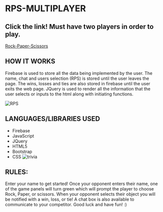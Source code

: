 # RPS-MULTIPLAYER

## Click the link! Must have two players in order to play.
[Rock-Paper-Scissors](https://jmichael96.github.io/RPS-MULTIPLAYER/)

## HOW IT WORKS
  Firebase is used to store all the data being implemented by the user. The name, chat and users selection (RPS) 
  is stored until the user leaves the page. The wins, losses and ties are also stored in firebase until the user exits the web page.
  JQuery is used to render all the information that the user selects or inputs to the html along with initiating functions.
  
![RPS](https://user-images.githubusercontent.com/40511023/55295427-84565a00-53d2-11e9-8c7a-508bdbdde3f2.gif)

## LANGUAGES/LIBRARIES USED 
- Firebase
- JavaScript 
- JQuery
- HTML5 
- Bootstrap 
- CSS 
![trivia](https://user-images.githubusercontent.com/40511023/48927727-2ce13400-ee9e-11e8-90fd-ffb11f11178e.PNG)


## RULES:
Enter your name to get started! Once your opponent enters their name, one of the game panels will turn green which will prompt the player to choose Rock, Paper, or scissors. When your opponent selects their object you will be notified with a win, loss, or tie! 
A chat box is also available to communicate to your competitor.
Good luck and have fun! :)
